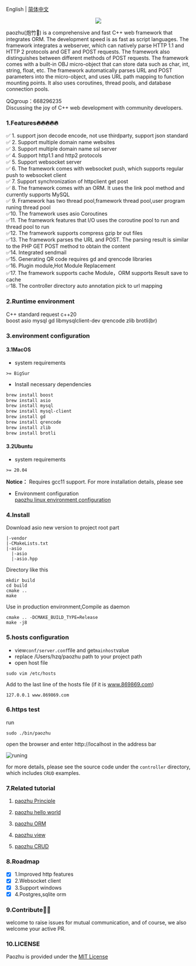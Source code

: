 English | [简体中文](README_CN.md)
<div align="center">
<img src="https://www.paozhu.org/images/logo.svg">
</div>

paozhu(炮竹🧨) is a comprehensive and fast C++ web framework that integrates ORM. The development speed is as
fast as script languages. The framework integrates a webserver, which can natively parse HTTP 1.1 and HTTP 2 protocols
and GET and POST requests. The framework also distinguishes between different methods of POST requests. The framework
comes with a built-in OBJ micro-object that can store data such as char, int, string, float, etc. The framework
automatically parses URL and POST parameters into the micro-object, and uses URL path mapping to function mounting
points. It also uses coroutines, thread pools, and database connection pools.


QQgroup：668296235  
Discussing the joy of C++ web development with community developers.

### 1.Features🔥🔥🔥🔥🔥

✅ 1. support json decode encode, not use thirdparty, support json standard  
✅ 2. Support multiple domain name websites  
✅ 3. Support multiple domain name ssl server  
✅ 4. Support http1.1 and http2 protocols  
✅ 5. Support websocket server  
✅ 6. The framework comes with websocket push, which supports regular push to websocket client  
✅ 7. Support synchronization of httpclient get post  
✅ 8. The framework comes with an ORM. It uses the link pool method and currently supports MySQL  
✅ 9. Framework has two thread pool,framework thread pool,user program runing thread pool  
✅10. The framework uses asio Coroutines  
✅11. The framework features that I/O uses the coroutine pool to run and thread pool to run  
✅12. The framework supports compress gzip br out files  
✅13. The framework parses the URL and POST. The parsing result is similar to the PHP GET POST method to obtain the
content  
✅14. Integrated sendmail  
✅15. Generating QR code requires gd and qrencode libraries  
✅16. Plugin module,Hot Module Replacement  
✅17. The framework supports cache Module，ORM supports Result save to cache  
✅18. The controller directory auto annotation pick to url mapping  


### 2.Runtime environment

C++ standard request c++20   
boost asio mysql gd libmysqlclient-dev qrencode
zlib brotli(br)


### 3.environment configuration

#### 3.1MacOS

- system requirements

```
>= BigSur
```
- Install necessary dependencies
```bash
brew install boost
brew install asio
brew install mysql
brew install mysql-client
brew install gd
brew install qrencode
brew install zlib
brew install brotli
```

#### 3.2Ubuntu

- system requirements

```
>= 20.04
```
**Notice：** Requires gcc11 support. For more installation details, please see 

- Environment configuration  
[paozhu linux environment configuration](https://github.com/hggq/paozhu/wiki/linux-%E7%8E%AF%E5%A2%83%E9%85%8D%E7%BD%AE)

### 4.Install

Download asio new version to project root part 
```shell
|-vendor
|-CMakeLists.txt
|-asio
  |-asio
  |-asio.hpp
````
Directory like this


```shell
mkdir build
cd build
cmake ..
make
```

Use in production environment,Compile as daemon 
```shell
cmake .. -DCMAKE_BUILD_TYPE=Release
make -j8
```


### 5.hosts configuration

- view`conf/server.conf`file and get`mainhost`value
- replace /Users/hzq/paozhu path to your project path
- open host file

```shell
sudo vim /etc/hosts
```

Add to the last line of the hosts file (if it is www.869869.com)

```text
127.0.0.1 www.869869.com
```

### 6.https test

run

```shell
sudo ./bin/paozhu 
```

open the browser and enter http://localhost in the address bar

![runing](https://www.paozhu.org/images/firstrun.jpg)

for more details, please see the source code under the `controller` directory, which includes `CRUD` examples.

###  7.Related tutorial

1. [paozhu Principle](https://github.com/hggq/paozhu/wiki/paozhu-cpp-web-framework-%E6%A1%86%E6%9E%B6%E5%8E%9F%E7%90%86)

2. [paozhu hello world](https://github.com/hggq/paozhu/wiki/paozhu-%E6%A1%86%E6%9E%B6hello-world)

3. [paozhu ORM](https://github.com/hggq/paozhu/wiki/paozhu-%E6%A1%86%E6%9E%B6ORM%E5%85%A5%E9%97%A8)

4. [paozhu view](https://github.com/hggq/paozhu/wiki/paozhu-%E6%A1%86%E6%9E%B6view-%E8%A7%86%E5%9B%BE%E5%85%A5%E9%97%A8)

5. [paozhu CRUD](https://github.com/hggq/paozhu/wiki/paozhu-%E6%A1%86%E6%9E%B6-CRUD-%E6%95%99%E7%A8%8B)

### 8.Roadmap

* [x] 1.Improved http features  
* [x] 2.Websocket client  
* [x] 3.Support windows  
* [x] 4.Postgres,sqlite orm  

### 9.Contribute👏👋

welcome to raise issues for mutual communication, and of course, we also welcome your active PR.


### 10.LICENSE

Paozhu is provided under the [MIT License](LICENSE)
